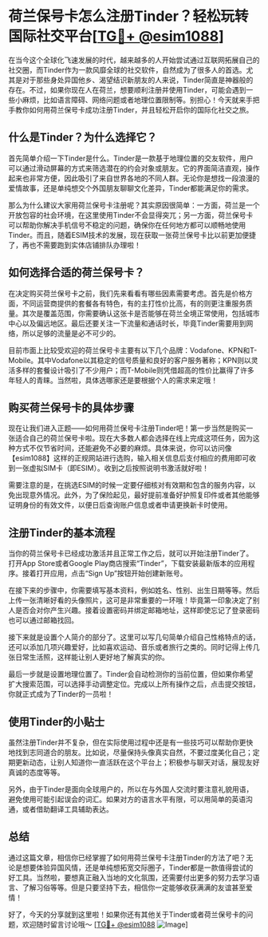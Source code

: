 # 荷兰保号卡怎么注册Tinder？轻松玩转国际社交平台[[TG💪+ @esim1088](https://t.me/s/esim1088)]

在当今这个全球化飞速发展的时代，越来越多的人开始尝试通过互联网拓展自己的社交圈，而Tinder作为一款风靡全球的社交软件，自然成为了很多人的首选。尤其是对于那些身处异国他乡、渴望结识新朋友的人来说，Tinder简直是神器般的存在。不过，如果你现在人在荷兰，想要顺利注册并使用Tinder，可能会遇到一些小麻烦，比如语言障碍、网络问题或者地理位置限制等。别担心！今天就来手把手教你如何用荷兰保号卡成功注册Tinder，并且轻松开启你的国际化社交之旅。

## 什么是Tinder？为什么选择它？

首先简单介绍一下Tinder是什么。Tinder是一款基于地理位置的交友软件，用户可以通过滑动屏幕的方式来筛选潜在的约会对象或朋友。它的界面简洁直观，操作起来也非常方便，因此吸引了来自世界各地的不同人群。无论你是想找一段浪漫的爱情故事，还是单纯想交个外国朋友聊聊文化差异，Tinder都能满足你的需求。

那么为什么建议大家用荷兰保号卡注册呢？其实原因很简单：一方面，荷兰是一个开放包容的社会环境，在这里使用Tinder不会显得突兀；另一方面，荷兰保号卡可以帮助你解决手机信号不稳定的问题，确保你在任何地方都可以顺畅地使用Tinder。而且，随着ESIM技术的发展，现在获取一张荷兰保号卡比以前更加便捷了，再也不需要跑到实体店铺排队办理啦！

## 如何选择合适的荷兰保号卡？

在决定购买荷兰保号卡之前，我们先来看看有哪些因素需要考虑。首先是价格方面，不同运营商提供的套餐各有特色，有的主打性价比高，有的则更注重服务质量。其次是覆盖范围，你需要确认这张卡是否能够在荷兰全境正常使用，包括城市中心以及偏远地区。最后还要关注一下流量和通话时长，毕竟Tinder需要用到网络，所以足够的流量是必不可少的。

目前市面上比较受欢迎的荷兰保号卡主要有以下几个品牌：Vodafone、KPN和T-Mobile。其中Vodafone以其稳定的信号质量和良好的客户服务著称；KPN则以灵活多样的套餐设计吸引了不少用户；而T-Mobile则凭借超高的性价比赢得了许多年轻人的青睐。当然啦，具体选哪家还是要根据个人的需求来定哦！

## 购买荷兰保号卡的具体步骤

现在让我们进入正题——如何用荷兰保号卡注册Tinder吧！第一步当然是购买一张适合自己的荷兰保号卡啦。现在大多数人都会选择在线上完成这项任务，因为这种方式不仅节省时间，还能避免不必要的麻烦。具体来说，你可以访问像【esim1088】这样的正规网站进行选购，输入相关信息后支付相应的费用即可收到一张虚拟SIM卡（即ESIM）。收到之后按照说明书激活就好啦！

需要注意的是，在挑选ESIM的时候一定要仔细核对有效期和包含的服务内容，以免出现意外情况。此外，为了保险起见，最好提前准备好护照复印件或者其他能够证明身份的有效文件，以便日后查询账户信息或者申请更换新卡时使用。

## 注册Tinder的基本流程

当你的荷兰保号卡已经成功激活并且正常工作之后，就可以开始注册Tinder了。打开App Store或者Google Play商店搜索“Tinder”，下载安装最新版本的应用程序。接着打开应用，点击“Sign Up”按钮开始创建新账号。

在接下来的步骤中，你需要填写基本资料，例如姓名、性别、出生日期等等。然后上传一张清晰好看的头像照片，这可是非常重要的一环哦！毕竟第一印象决定了别人是否会对你产生兴趣。接着设置密码并绑定邮箱地址，这样即使忘记了登录密码也可以通过邮箱找回。

接下来就是设置个人简介的部分了。这里可以写几句简单介绍自己性格特点的话，还可以添加几项兴趣爱好，比如喜欢运动、音乐或者旅行之类的。同时记得上传几张日常生活照，这样能让别人更好地了解真实的你。

最后一步就是设置地理位置了。Tinder会自动检测你的当前位置，但如果你希望扩大搜索范围，可以选择手动调整定位。完成以上所有操作之后，点击提交按钮，你就正式成为了Tinder的一员啦！

## 使用Tinder的小贴士

虽然注册Tinder并不复杂，但在实际使用过程中还是有一些技巧可以帮助你更快地找到志同道合的朋友。比如说，尽量保持头像真实自然，不要过度美化自己；定期更新动态，让别人知道你一直活跃在这个平台上；积极参与聊天对话，展现友好真诚的态度等等。

另外，由于Tinder是面向全球用户的，所以在与外国人交流时要注意礼貌用语，避免使用可能引起误会的词汇。如果对方的语言水平有限，可以用简单的英语沟通，或者借助翻译工具辅助表达。

## 总结

通过这篇文章，相信你已经掌握了如何用荷兰保号卡注册Tinder的方法了吧？无论是想要体验异国风情，还是单纯想拓宽交际圈子，Tinder都是一款值得尝试的好工具。当然啦，要想真正融入当地的文化氛围，还需要付出更多的努力去学习语言、了解习俗等等。但是只要坚持下去，相信你一定能够收获满满的友谊甚至爱情！

好了，今天的分享就到这里啦！如果你还有其他关于Tinder或者荷兰保号卡的问题，欢迎随时留言讨论哦～ [[TG💪+ @esim1088](https://t.me/s/esim1088) ![Image](https://i.postimg.cc/4NQfJmqS/Snipaste-2025-05-13-00-14-12.png)]